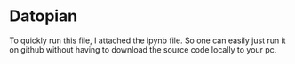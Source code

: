 # Datopian
To quickly run this file, I attached the ipynb file. So one can easily just run it on github without having to download the source code locally to your pc.
